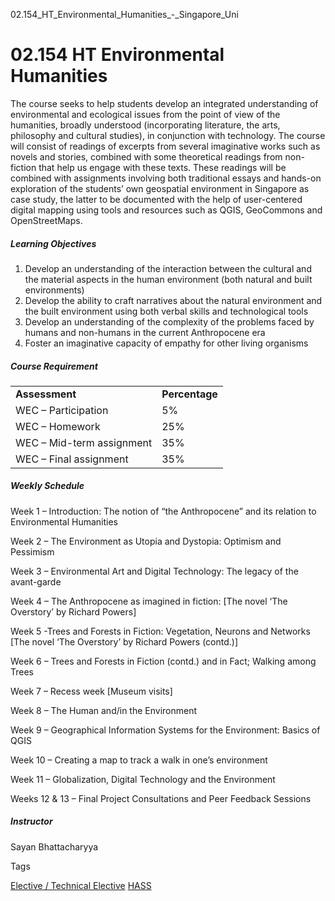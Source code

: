 02.154_HT_Environmental_Humanities_-_Singapore_Uni



02.154 HT Environmental Humanities
==================================

The course seeks to help students develop an integrated understanding of environmental and ecological issues from the point of view of the humanities, broadly understood (incorporating literature, the arts, philosophy and cultural studies), in conjunction with technology. The course will consist of readings of excerpts from several imaginative works such as novels and stories, combined with some theoretical readings from non-fiction that help us engage with these texts. These readings will be combined with assignments involving both traditional essays and hands-on exploration of the students’ own geospatial environment in Singapore as case study, the latter to be documented with the help of user-centered digital mapping using tools and resources such as QGIS, GeoCommons and OpenStreetMaps.



##### **Learning Objectives**



1. Develop an understanding of the interaction between the cultural and the material aspects in the human environment (both natural and built environments)
2. Develop the ability to craft narratives about the natural environment and the built environment using both verbal skills and technological tools
3. Develop an understanding of the complexity of the problems faced by humans and non-humans in the current Anthropocene era
4. Foster an imaginative capacity of empathy for other living organisms


##### **Course Requirement**



|  |  |
| --- | --- |
| **Assessment** | **Percentage** |
| WEC – Participation | 5% |
| WEC – Homework | 25% |
| WEC – Mid-term assignment | 35% |
| WEC – Final assignment | 35% |



##### **Weekly Schedule**



Week 1 – Introduction: The notion of “the Anthropocene” and its relation to Environmental Humanities



Week 2 – The Environment as Utopia and Dystopia: Optimism and Pessimism



Week 3 – Environmental Art and Digital Technology: The legacy of the avant-garde



Week 4 – The Anthropocene as imagined in fiction: [The novel ‘The Overstory’ by Richard Powers]



Week 5 -Trees and Forests in Fiction: Vegetation, Neurons and Networks [The novel ‘The Overstory’ by Richard Powers (contd.)]



Week 6 – Trees and Forests in Fiction (contd.) and in Fact; Walking among Trees



Week 7 – Recess week [Museum visits]



Week 8 – The Human and/in the Environment



Week 9 – Geographical Information Systems for the Environment: Basics of QGIS



Week 10 – Creating a map to track a walk in one’s environment



Week 11 – Globalization, Digital Technology and the Environment



Weeks 12 & 13 – Final Project Consultations and Peer Feedback Sessions



##### **Instructor**



Sayan Bhattacharyya

Tags

[Elective / Technical Elective](/education/undergraduate/courses/?course-type=853)
[HASS](/education/undergraduate/courses/?pillar-cluster=56)

